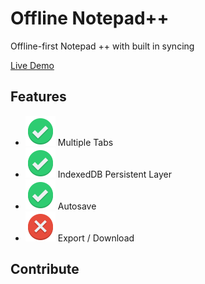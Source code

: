 # Offline Notepad++
Offline-first Notepad ++ with built in syncing

[Live Demo](https://barend-erasmus.github.io/offline-notepad-pp/public/index.html)

## Features

* ![](docs/images/implemented.svg) Multiple Tabs
* ![](docs/images/implemented.svg) IndexedDB Persistent Layer
* ![](docs/images/implemented.svg) Autosave
* ![](docs/images/not-implemented.svg) Export / Download

## Contribute
